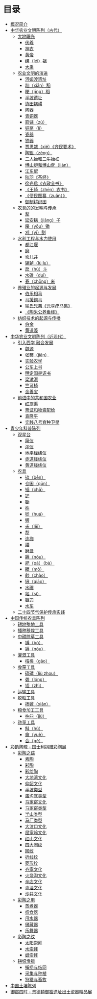 # 目录

- [概况简介](./README.md)
- [中华农业文明陈列（古代）]()
    - [大地曙光]()
        - [伏羲]()
        - [神农]()
        - [黄帝]()
        - [缧（léi）祖]()
        - [大禹]()
    - [农业文明的演进]()
        - [河姆渡遗址]()
        - [籼（xiān）稻]()
        - [粳（jīng）稻]()
        - [半坡遗址]()
        - [协田耦耕]()
        - [陶器]()
        - [青铜器]()
        - [箭镞（zú）]()
        - [铜鬲（lì）]()
        - [瓷器]()
        - [铁器]()
        - [贾思勰（xié）《齐民要术》]()
        - [陶甑（zèng）]()
        - [二人抬和二牛抬杠]()
        - [博山炉和博山奁（lián）]()
        - [江东犁]()
        - [陆羽《茶经》]()
        - [徐光启《农政全书》]()
        - [《王祯（zhēn）农书》]()
        - [《便民图纂（zuǎn）》]()
        - [御制耕织图]()
    - [农具的的发明与传承]()
        - [犁]()
        - [延安耩（jiǎng）子]()
        - [耰（yōu）锄]()
        - [刈（yì）割]()
    - [水利工程与水力使用]()
        - [都江堰]()
        - [磨]()
        - [坎儿井]()
        - [辘轳（lù lu）]()
        - [戽（hù）斗]()
        - [水碓（duì）]()
        - [舂（chōng）米]()
    - [养殖业的起源与发展]()
        - [伯乐相马]()
        - [马援铜马]()
        - [喻氏兄弟《元亨疗马集》]()
        - [《陶朱公养鱼经》]()
    - [纺织技术的起源与传播]()
        - [伯余]()
        - [黄道婆]()
- [中华农业文明陈列（近现代）]()
    - [引入西学 融合发展]()
        - [魏源]()
        - [张謇（jiǎn）]()
        - [实验农学]()
        - [公车上书]()
        - [明定国是诏书]()
        - [梁漱溟]()
        - [竺可桢]()
        - [金善宝]()
    - [前进中的共和国农业]()
        - [红旗渠]()
        - [票证和物资配给]()
        - [袁隆平]()
        - [实践八号育种卫星]()
- [青少年科普陈列]()
    - [观星台]()
        - [简仪]()
        - [浑仪]()
        - [地平经纬仪]()
        - [赤道经纬仪]()
        - [黄道经纬仪]()
    - [农具]()
        - [锛（bēn）]()
        - [仓囷（qūn）]()
        - [锸（chā）]()
        - [铲]()
        - [锄]()
        - [杵]()
        - [铧（huá）]()
        - [镢]()
        - [耒（lěi）]()
        - [犁]()
        - [连枷]()
        - [耧]()
        - [磨盘]()
        - [耨（nòu）]()
        - [耙（pá）（bà）]()
        - [耱（mò）]()
        - [耖（chào）]()
        - [锹（qiāo）]()
        - [水碾]()
        - [耜（sì）]()
        - [镰刀]()
        - [水车]()
    - [二十四节气保护传承实践]()
- [中国传统农具陈列]()
    - [耕地整地工具]()
    - [播种移栽工具]()
    - [中耕除草工具]()
        - [镈（bó）]()
        - [耨（nòu）]()
    - [灌溉工具]()
        - [桔槔（gāo）]()
    - [收获工具]()
        - [碌碡（liù zhou）]()
        - [砻（lóng）]()
        - [铚（zhì）]()
    - [运输工具]()
    - [脱粒工具]()
        - [扬锨（xiān）]()
    - [粮食加工工具]()
        - [杵臼（jiù）]()
    - [称量工具]()
        - [斛（hú）]()
        - [龠（yuè）]()
        - [合（gě）]()
- [彩韵陶魂 - 国士利捐赠彩陶展]()
    - [彩陶之踪]()
        - [素陶]()
        - [彩陶]()
        - [彩绘陶]()
        - [大地湾文化]()
        - [仰韶文化]()
        - [半坡类型]()
        - [庙沟底类型]()
        - [马家窑文化]()
        - [马家窑类型]()
        - [半山类型]()
        - [马厂类型]()
        - [大汶口文化]()
        - [屈家岭文化]()
        - [红山文化]()
        - [四大圈纹]()
        - [回纹]()
        - [折线纹]()
        - [菱形纹]()
        - [齐家文化]()
        - [火烧沟文化]()
        - [辛店文化]()
        - [寺洼文化]()
        - [沙井文化]()
    - [彩陶之用]()
        - [蒸煮器]()
        - [盛食器]()
        - [用水器]()
        - [储藏器]()
        - [乐舞器]()
    - [彩陶之纹]()
        - [太阳崇拜]()
        - [水崇拜]()
        - [蛙崇拜]()
    - [耕织渔猎]()
        - [捕捞与结网]()
        - [采集与种植]()
        - [狩猎与畜牧]()
- [中国土壤陈列]()
- [御窑四时 - 景德镇御窑遗址出土瓷器精品展]()
